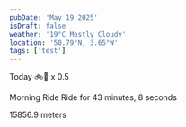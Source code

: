 ```yaml
---
pubDate: 'May 19 2025'
isDraft: false
weather: '19°C Mostly Cloudy'
location: '50.79°N, 3.65°W'
tags: ['test']
---
```


Today
🚲💊 x 0.5

Morning Ride
Ride for 43 minutes, 8 seconds

15856.9 meters